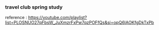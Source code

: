 ### travel club spring study


reference : https://youtube.com/playlist?list=PLOSNUO27qFbsW_JuXmzrFxPw7qzPOFfQs&si=opQ6lAOKfgDkTxPb

